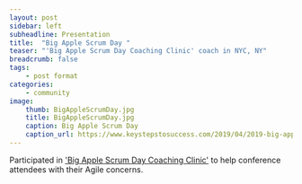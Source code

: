```yaml
---
layout: post
sidebar: left
subheadline: Presentation
title:  "Big Apple Scrum Day "
teaser: "'Big Apple Scrum Day Coaching Clinic' coach in NYC, NY"
breadcrumb: false
tags:
    - post format
categories:
    - community
image:
    thumb: BigAppleScrumDay.jpg
    title: BigAppleScrumDay.jpg
    caption: Big Apple Scrum Day
    caption_url: https://www.keystepstosuccess.com/2019/04/2019-big-apple-scrum-day-coaching-clinic-coaches-worksheet/
---
```

Participated in <a href='https://www.keystepstosuccess.com/2019/04/2019-big-apple-scrum-day-coaching-clinic-coaches-worksheet/' target='new'>'Big Apple Scrum Day Coaching Clinic'</a> to help conference attendees with their Agile concerns.

